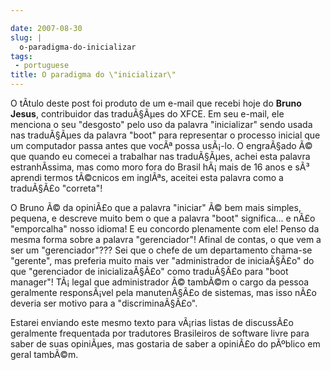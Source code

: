 ```yaml
---

date: 2007-08-30
slug: |
  o-paradigma-do-inicializar
tags:
 - portuguese
title: O paradigma do \"inicializar\"
---
```


O tÃ­tulo deste post foi produto de um e-mail que recebi hoje do **Bruno
Jesus**, contribuidor das traduÃ§Ãµes do XFCE. Em seu e-mail, ele
menciona o seu "desgosto" pelo uso da palavra "inicializar" sendo usada
nas traduÃ§Ãµes da palavra "boot" para representar o processo inicial
que um computador passa antes que vocÃª possa usÃ¡-lo. O engraÃ§ado Ã©
que quando eu comecei a trabalhar nas traduÃ§Ãµes, achei esta palavra
estranhÃ­ssima, mas como moro fora do Brasil hÃ¡ mais de 16 anos e sÃ³
aprendi termos tÃ©cnicos em inglÃªs, aceitei esta palavra como a
traduÃ§Ã£o "correta"!

O Bruno Ã© da opiniÃ£o que a palavra "iniciar" Ã© bem mais simples,
pequena, e descreve muito bem o que a palavra "boot" significa... e nÃ£o
"emporcalha" nosso idioma! E eu concordo plenamente com ele! Penso da
mesma forma sobre a palavra "gerenciador"! Afinal de contas, o que vem a
ser um "gerenciador"??? Sei que o chefe de um departamento chama-se
"gerente", mas preferia muito mais ver "administrador de iniciaÃ§Ã£o" do
que "gerenciador de inicializaÃ§Ã£o" como traduÃ§Ã£o para "boot
manager"! TÃ¡ legal que administrador Ã© tambÃ©m o cargo da pessoa
geralmente responsÃ¡vel pela manutenÃ§Ã£o de sistemas, mas isso nÃ£o
deveria ser motivo para a "discriminaÃ§Ã£o".

Estarei enviando este mesmo texto para vÃ¡rias listas de discussÃ£o
geralmente frequentada por tradutores Brasileiros de software livre para
saber de suas opiniÃµes, mas gostaria de saber a opiniÃ£o do pÃºblico em
geral tambÃ©m.
